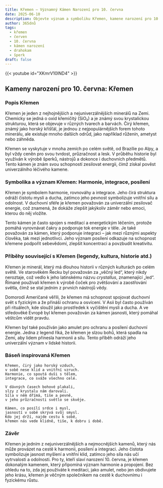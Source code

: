 ```yaml
---
title: Křemen – Významný Kámen Narození pro 10. června
date: 2025-06-10
description: Objevte význam a symboliku Křemen, kamene narození pro 10. června, který symbolizuje Harmonie, integrace, posílení. Přečtěte si legendy a inspirující příběhy.
author: 365dnů
tags:
  - křemen
  - červen
  - 10. června
  - kámen narození
  - drahokam
  - šperk
draft: false
---
```


{{< youtube id="XKmrV10lND4" >}}

## Kameny narození pro 10. června: Křemen

### Popis Křemen

Křemen je jeden z nejhojnějších a nejuniverzálnějších minerálů na Zemi. Chemicky se jedná o oxid křemičitý (SiO₂) a je známý svou krystalickou strukturou, která se objevuje v různých tvarech a barvách. Čirý křemen, známý jako horský křišťál, je jednou z nejpopulárnějších forem tohoto minerálu, ale existuje mnoho dalších odrůd, jako například růženín, ametyst nebo záhněda.

Křemen se vyskytuje v mnoha zemích po celém světě, od Brazílie po Alpy, a byl vždy ceněn pro svou tvrdost, průzračnost a lesk. V průběhu historie byl využíván k výrobě šperků, nástrojů a dokonce i duchovních předmětů. Tento kámen je znám svou schopností zesilovat energii, čímž získal pověst univerzálního léčivého kamene.

### Symbolika a význam Křemen: Harmonie, integrace, posílení

Křemen je symbolem harmonie, rovnováhy a integrace. Jeho čirá struktura odráží čistotu mysli a ducha, zatímco jeho pevnost symbolizuje vnitřní sílu a odolnost. V duchovní sféře je křemen považován za univerzální zesilovač energie, což znamená, že dokáže zlepšit jakýkoliv záměr nebo emoci, kterou do něj vložíte.

Tento kámen je často spojen s meditací a energetickým léčením, protože pomáhá vyrovnávat čakry a podporuje tok energie v těle. Je také považován za kámen, který podporuje integraci – jak mezi různými aspekty člověka, tak mezi jednotlivci. Jeho význam posílení odkazuje na schopnost křemene podpořit sebevědomí, zlepšit koncentraci a povzbudit kreativitu.

### Příběhy související s Křemen (legendy, kultura, historie atd.)

Křemen je minerál, který má dlouhou historii v různých kulturách po celém světě. Ve starověkém Řecku byl považován za „věčný led“, který nikdy neroztaje, což vedlo k jeho latinskému názvu _crystallus_, znamenající „led“. Římané používali křemen k výrobě čoček pro zvětšování a zaostřování světla, čímž se stal jedním z prvních nástrojů vědy.

Domorodí Američané věřili, že křemen má schopnost spojovat duchovní svět s fyzickým a že přináší ochranu a osvícení. V Asii byl často používán při rituálech, kde sloužil jako prostředek k vyčištění mysli a ducha. A ve středověké Evropě byl křemen považován za kámen jasnosti, který pomáhal věštcům vidět pravdu.

Křemen byl také používán jako amulet pro ochranu a posílení duchovní energie. Jedna z legend říká, že křemen je slzou bohů, která spadla na Zemi, aby lidem přinesla harmonii a sílu. Tento příběh odráží jeho univerzální význam v lidské historii.

### Báseň inspirovaná Křemen

```
Křemen, čirý jako horský vzduch,  
v sobě nese klid a vnitřní vzruch.  
Harmonie, co spoutá duši s tělem,  
integrace, co sváže všechno celé.

V dávných časech bohové plakali,  
slzy z krystalu nám darovali.  
Síla v něm dřímá, tiše a pevně,  
v jeho průzračnosti světlo se skvěje.

Kámen, co posílí srdce i mysl,  
jasností v sobě skrývá svůj smysl.  
Kdo jej drží, najde cestu k sobě,  
křemen nás vede klidně, tiše, k dobru i době.
```

### Závěr

Křemen je jedním z nejuniverzálnějších a nejmocnějších kamenů, který nás může provázet na cestě k harmonii, posílení a integraci. Jeho čistota symbolizuje jasnost myšlení a vnitřní klid, zatímco jeho síla nás učí vytrvalosti a odolnosti. Pro ty, kteří slaví narození 10. června, je křemen dokonalým kamenem, který připomíná význam harmonie a propojení. Bez ohledu na to, zda jej používáte k meditaci, jako amulet, nebo jen obdivujete jeho krásu, křemen je věčným společníkem na cestě k duchovnímu i fyzickému růstu.